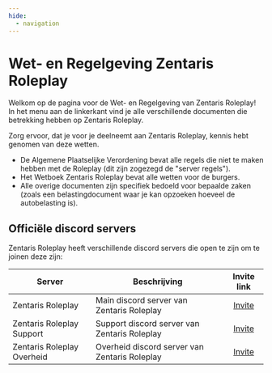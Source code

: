 ```yaml
---
hide:
  - navigation
---
```


# Wet- en Regelgeving Zentaris Roleplay

Welkom op de pagina voor de Wet- en Regelgeving van Zentaris Roleplay!
In het menu aan de linkerkant vind je alle verschillende documenten die betrekking hebben op Zentaris Roleplay.

Zorg ervoor, dat je voor je deelneemt aan Zentaris Roleplay, kennis hebt genomen van deze wetten.

- De Algemene Plaatselijke Verordening bevat alle regels die niet te maken hebben met de Roleplay (dit zijn zogezegd de "server regels").
- Het Wetboek Zentaris Roleplay bevat alle wetten voor de burgers.
- Alle overige documenten zijn specifiek bedoeld voor bepaalde zaken (zoals een belastingdocument waar je kan opzoeken hoeveel de autobelasting is).

## Officiële discord servers

Zentaris Roleplay heeft verschillende discord servers die open te zijn om te joinen deze zijn:

| Server | Beschrijving | Invite link |
|---|---|:---:|
|Zentaris Roleplay| Main discord server van Zentaris Roleplay | [Invite](https://discord.gg/zentaris) |
|Zentaris Roleplay Support| Support discord server van Zentaris Roleplay | [Invite](https://discord.gg/xXHT9BaCPf) |
|Zentaris Roleplay Overheid| Overheid discord server van Zentaris Roleplay | [Invite](https://discord.gg/pRMhju3Dw4) |


